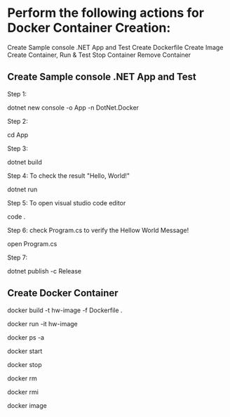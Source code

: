# Perform the following actions for Docker Container Creation:
Create Sample console .NET App and Test
Create Dockerfile
Create Image
Create Container, Run & Test
Stop Container
Remove Container

## Create Sample console .NET App and Test
Step 1: 

dotnet new console -o App -n DotNet.Docker

Step 2:

cd App

Step 3:

dotnet build

Step 4: To check the result "Hello, World!"

dotnet run 

Step 5: To open visual studio code editor

code . 

Step 6: check Program.cs to verify the Hellow World Message!

open Program.cs

Step 7:

dotnet publish -c Release

## Create Docker Container
docker build -t hw-image -f Dockerfile .

docker run -it hw-image

docker ps -a

docker start <generated-container-name>

docker stop <generated-container-name>

docker rm <generated-container-name>

docker rmi <image-name>

docker image
